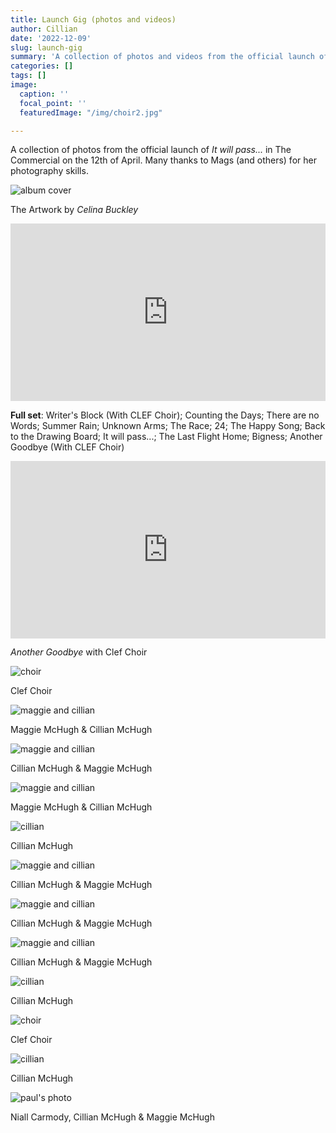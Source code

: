```yaml
---
title: Launch Gig (photos and videos)
author: Cillian
date: '2022-12-09'
slug: launch-gig
summary: 'A collection of photos and videos from the official launch of "It will pass..." in The Commercial on the 12th of April.'
categories: []
tags: []
image:
  caption: ''
  focal_point: ''
  featuredImage: "/img/choir2.jpg"  

---
```


A collection of photos from the official launch of *It will pass...* in The Commercial on the 12th of April. Many thanks to Mags (and others) for her photography skills.


![album cover](/img/album_just_sky.jpg)

The Artwork by *Celina Buckley* <br>


<div>
  <div style="position:relative;padding-top:56.25%;">
    <iframe src="https://www.youtube.com/embed/FeJLejjCWls" frameborder="0" allowfullscreen
      style="position:absolute;top:0;left:0;width:100%;height:100%;"></iframe>
  </div>
</div>


**Full set**: Writer's Block (With CLEF Choir);
Counting the Days;
There are no Words;
Summer Rain;
Unknown Arms;
The Race;
24;
The Happy Song;
Back to the Drawing Board;
It will pass...;
The Last Flight Home;
Bigness;
Another Goodbye (With CLEF Choir)  <br>


<div>
  <div style="position:relative;padding-top:56.25%;">
    <iframe src="https://www.youtube.com/embed/eqv_HIa3mfE" frameborder="0" allowfullscreen
      style="position:absolute;top:0;left:0;width:100%;height:100%;"></iframe>
  </div>
</div>


*Another Goodbye* with Clef Choir <br>

![choir](/img/choir2.jpg)

Clef Choir <br>

![maggie and cillian](/img/m_and_c1.jpg)

Maggie McHugh & Cillian McHugh <br>

![maggie and cillian](/img/c_and_m.jpg)

Cillian McHugh & Maggie McHugh <br>

![maggie and cillian](/img/m_and_c2.jpg.jpg)

Maggie McHugh & Cillian McHugh <br>

![cillian](/img/c3.jpg)

Cillian McHugh <br>

![maggie and cillian](/img/c_and_m2.jpg)

Cillian McHugh & Maggie McHugh <br>

![maggie and cillian](/img/c_and_m3.jpg)

Cillian McHugh & Maggie McHugh <br>

![maggie and cillian](/img/c_and_m4.jpg)

Cillian McHugh & Maggie McHugh <br>

![cillian](/img/c1.jpg)

Cillian McHugh <br>

![choir](/img/choir.jpg)

Clef Choir <br>

![cillian](/img/c2.jpg)

Cillian McHugh <br>

![paul's photo](/img/pob.jpg)

Niall Carmody, Cillian McHugh & Maggie McHugh

<script src="https://unpkg.com/vanilla-back-to-top@7.2.0/dist/vanilla-back-to-top.min.js"></script>
<script>addBackToTop({
  diameter: 56,
  backgroundColor: '#3f51b5',
  textColor: '#fff'
})</script>
